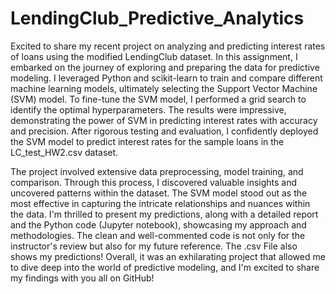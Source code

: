 # LendingClub_Predictive_Analytics

Excited to share my recent project on analyzing and predicting interest rates of loans using the modified LendingClub dataset. In this assignment, I embarked on the journey of exploring and preparing the data for predictive modeling. I leveraged Python and scikit-learn to train and compare different machine learning models, ultimately selecting the Support Vector Machine (SVM) model. To fine-tune the SVM model, I performed a grid search to identify the optimal hyperparameters. The results were impressive, demonstrating the power of SVM in predicting interest rates with accuracy and precision. After rigorous testing and evaluation, I confidently deployed the SVM model to predict interest rates for the sample loans in the LC_test_HW2.csv dataset.

The project involved extensive data preprocessing, model training, and comparison. Through this process, I discovered valuable insights and uncovered patterns within the dataset. The SVM model stood out as the most effective in capturing the intricate relationships and nuances within the data. I'm thrilled to present my predictions, along with a detailed report and the Python code (Jupyter notebook), showcasing my approach and methodologies. The clean and well-commented code is not only for the instructor's review but also for my future reference. The .csv File also shows my predictions! Overall, it was an exhilarating project that allowed me to dive deep into the world of predictive modeling, and I'm excited to share my findings with you all on GitHub!
